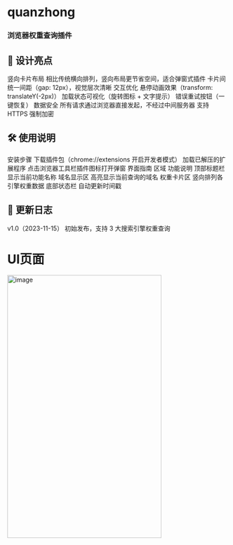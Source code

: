 # quanzhong
### 浏览器权重查询插件
## 🎨 设计亮点
竖向卡片布局
相比传统横向排列，竖向布局更节省空间，适合弹窗式插件
卡片间统一间距（gap: 12px），视觉层次清晰
交互优化
悬停动画效果（transform: translateY(-2px)）
加载状态可视化（旋转图标 + 文字提示）
错误重试按钮（一键恢复）
数据安全
所有请求通过浏览器直接发起，不经过中间服务器
支持 HTTPS 强制加密
## 🛠 使用说明
安装步骤
下载插件包（chrome://extensions 开启开发者模式）
加载已解压的扩展程序
点击浏览器工具栏插件图标打开弹窗
界面指南
区域	    功能说明
顶部标题栏	显示当前功能名称
域名显示区	高亮显示当前查询的域名
权重卡片区	竖向排列各引擎权重数据
底部状态栏	自动更新时间戳

## 📌 更新日志
v1.0（2023-11-15）
初始发布，支持 3 大搜索引擎权重查询

# UI页面
<img width="351" height="599" alt="image" src="https://github.com/user-attachments/assets/f3187b6e-6fa3-4e7d-ae4f-d21a0120b455" />
